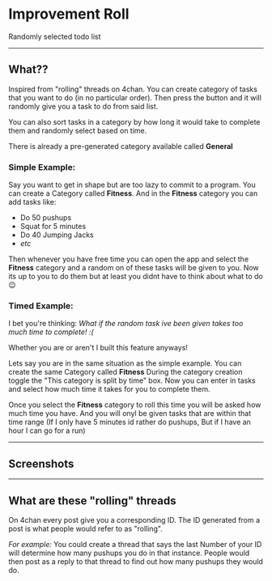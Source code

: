 # Improvement Roll
Randomly selected todo list

---
## What??
Inspired from "rolling" threads on 4chan. You can create category of tasks that you want to do (in no particular order). 
Then press the button and it will randomly give you a task to do from said list.

You can also sort tasks in a category by how long it would take to complete them and randomly select based on time.

There is already a pre-generated category available called **General**

### Simple Example:
Say you want to get in shape but are too lazy to commit to a program.
You can create a Category called **Fitness**. 
And in the **Fitness** category you can add tasks like: 
- Do 50 pushups
- Squat for 5 minutes
- Do 40 Jumping Jacks 
- *etc*

Then whenever you have free time you can open the app and select the **Fitness** category and a random on of these tasks will be given to you. 
Now its up to you to do them but at least you didnt have to think about what to do :wink:

### Timed Example:
I bet you're thinking: 
*What if the random task ive been given takes too much time to complete! :(*

Whether you are or aren't I built this feature anyways!

Lets say you are in the same situation as the simple example.
You can create the same Category called **Fitness**
During the category creation toggle the "This category is split by time" box.
Now you can enter in tasks and select how much time it takes for you to complete them.

Once you select the **Fitness** category to roll this time you will be asked how much time you have. And you will onyl be given tasks that are within that time range (If I only have 5 minutes id rather do pushups, But if I have an hour I can go for a run)

---
## Screenshots


[home]: pictures/home.png "home"
[roll]: pictures/roll.png "roll"
[category]: pictures/category.png "category"


---
## What are these "rolling" threads
On 4chan every post give you a corresponding ID. The ID generated from a post is what people would refer to as "rolling".

*For example:* 
You could create a thread that says the last Number of your ID will determine how many pushups you do in that instance. People would then post as a reply to that thread to find out how many pushups they would do.
